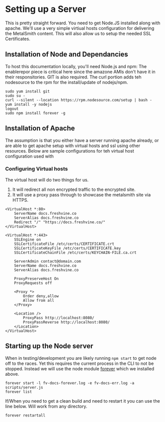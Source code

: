 # Setting up a Server
  
This is pretty straight forward. You need to get Node.JS installed along with apache. We'll use a very simple virtiual hosts configuration for delivering the MetalSmith content. This will also allow us to setup the needed SSL Certificates.  
  
## Installation of Node and Dependancies

To host this documentation locally, you'll need Node.js and npm: The enablerepor piece is critical here since the amazone AMIs don't have it in their responsitories. GIT is also required.  The curl portion adds teh nodesource to the rpm for the install/update of nodejs/npm.
  
	sudo yum install git
	sudo su -
	curl --silent --location https://rpm.nodesource.com/setup | bash -
	yum install -y nodejs
	logout
	sudo npm install forever -g
  
  
## Installation of Apache

The assumption is that you either have a server running apache already, or are able to get apache setup with virtual hosts and ssl using other resources. Below are sample configurations for teh virtual host configuration used with 

### Configuring Virtual hosts
The virtual host will do two things for us.
  1.  It will redirect all non encrypted traffic to the encrypted site.  
  1.  It will use a proxy pass through to showcase the metalsmith site via HTTPS.  

```
<VirtualHost *:80>
	ServerName docs.freshvine.co
	ServerAlias docs.freshvine.co
	Redirect "/" "https://docs.freshvine.co/"
</VirtualHost>

<VirtualHost *:443>
	SSLEngine on
	SSLCertificateFile /etc/certs/CERTIFICATE.crt
	SSLCertificateKeyFile /etc/certs/CERTIFICATE.key
	SSLCertificateChainFile /etc/certs/KEYCHAIN-FILE.ca.crt

	ServerAdmin contact@domain.com
	ServerName docs.freshvine.co
	ServerAlias docs.freshvine.co

	ProxyPreserveHost On
	ProxyRequests off

	<Proxy *>
		Order deny,allow
		Allow from all
	</Proxy>

	<Location />
		ProxyPass http://localhost:8080/
		ProxyPassReverse http://localhost:8080/
	</Location>
</VirtualHost>
```

## Starting up the Node server

When in testing/development you are likely running `npm start` to get node off to the races. Yet this requires the current process in the CLI to not be stopped. Instead we will use the node module [forever](https://github.com/foreverjs/forever) which we installed above.  


	forever start -l fv-docs-forever.log -e fv-docs-err.log -a scripts/server.js
	forever list

If/When you need to get a clean build and need to restart it you can use the line below. Will work from any directory.

	forever restartall
